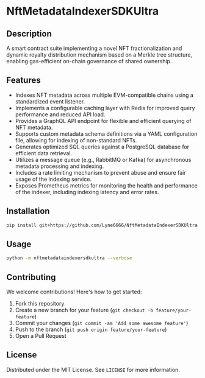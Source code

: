 # NftMetadataIndexerSDKUltra

## Description

A smart contract suite implementing a novel NFT fractionalization and dynamic royalty distribution mechanism based on a Merkle tree structure, enabling gas-efficient on-chain governance of shared ownership.

## Features

- Indexes NFT metadata across multiple EVM-compatible chains using a standardized event listener.
- Implements a configurable caching layer with Redis for improved query performance and reduced API load.
- Provides a GraphQL API endpoint for flexible and efficient querying of NFT metadata.
- Supports custom metadata schema definitions via a YAML configuration file, allowing for indexing of non-standard NFTs.
- Generates optimized SQL queries against a PostgreSQL database for efficient data retrieval.
- Utilizes a message queue (e.g., RabbitMQ or Kafka) for asynchronous metadata processing and indexing.
- Includes a rate limiting mechanism to prevent abuse and ensure fair usage of the indexing service.
- Exposes Prometheus metrics for monitoring the health and performance of the indexer, including indexing latency and error rates.
## Installation

```bash
pip install git+https://github.com/Lyne6666/NftMetadataIndexerSDKUltra.git
```

## Usage

```bash
python -m nftmetadataindexersdkultra --verbose
```

## Contributing

We welcome contributions! Here's how to get started:

1. Fork this repository
2. Create a new branch for your feature (`git checkout -b feature/your-feature`)
3. Commit your changes (`git commit -am 'Add some awesome feature'`)
4. Push to the branch (`git push origin feature/your-feature`)
5. Open a Pull Request

## License

Distributed under the MIT License. See `LICENSE` for more information.
